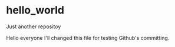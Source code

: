# hello_world
Just another repositoy

Hello everyone 
I'll changed this file for testing Github's committing.
